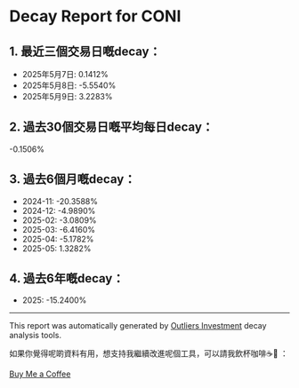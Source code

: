 # Decay Report for CONI

## 1. 最近三個交易日嘅decay：

- 2025年5月7日: 0.1412%
- 2025年5月8日: -5.5540%
- 2025年5月9日: 3.2283%

## 2. 過去30個交易日嘅平均每日decay：
-0.1506%

## 3. 過去6個月嘅decay：

- 2024-11: -20.3588%
- 2024-12: -4.9890%
- 2025-02: -3.0809%
- 2025-03: -6.4160%
- 2025-04: -5.1782%
- 2025-05: 1.3282%

## 4. 過去6年嘅decay：

- 2025: -15.2400%
---

This report was automatically generated by [Outliers Investment](https://outliersecon.github.io/Outliers-Investment/) decay analysis tools.

如果你覺得呢啲資料有用，想支持我繼續改進呢個工具，可以請我飲杯咖啡☕🙏 ：

[Buy Me a Coffee](https://buymeacoffee.com/outliersecon)